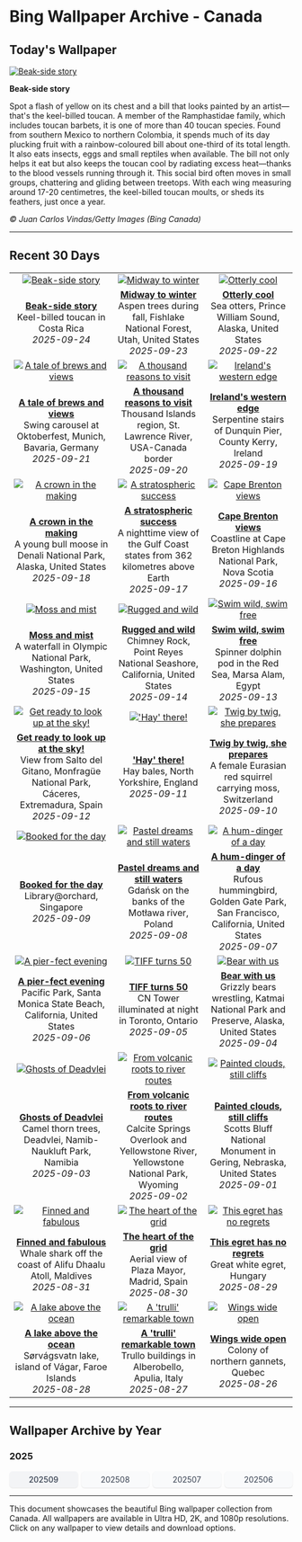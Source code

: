 # Bing Wallpaper Archive - Canada

## Today's Wallpaper

[![Beak-side story](https://www.bing.com/th?id=OHR.ToucanForest_EN-CA5712281059_UHD.jpg&pid=hp&w=2560)](https://bing.codexun.com/ca/detail/20250924)

**Beak-side story**

Spot a flash of yellow on its chest and a bill that looks painted by an artist—that's the keel-billed toucan. A member of the Ramphastidae family, which includes toucan barbets, it is one of more than 40 toucan species. Found from southern Mexico to northern Colombia, it spends much of its day plucking fruit with a rainbow-coloured bill about one-third of its total length. It also eats insects, eggs and small reptiles when available. The bill not only helps it eat but also keeps the toucan cool by radiating excess heat—thanks to the blood vessels running through it. This social bird often moves in small groups, chattering and gliding between treetops. With each wing measuring around 17-20 centimetres, the keel-billed toucan moults, or sheds its feathers, just once a year.

*© Juan Carlos Vindas/Getty Images (Bing Canada)*

---

## Recent 30 Days

| | | |
|:---:|:---:|:---:|
| [![Beak-side story](https://www.bing.com/th?id=OHR.ToucanForest_EN-CA5712281059_UHD.jpg&pid=hp&w=2560)](https://bing.codexun.com/ca/detail/20250924) | [![Midway to winter](https://www.bing.com/th?id=OHR.AspenEquinox_EN-CA5015758865_UHD.jpg&pid=hp&w=2560)](https://bing.codexun.com/ca/detail/20250923) | [![Otterly cool](https://www.bing.com/th?id=OHR.IceOtters_EN-CA4744258157_UHD.jpg&pid=hp&w=2560)](https://bing.codexun.com/ca/detail/20250922) | 
| **[Beak-side story](https://bing.codexun.com/ca/detail/20250924)**<br>Keel-billed toucan in Costa Rica<br>*2025-09-24* | **[Midway to winter](https://bing.codexun.com/ca/detail/20250923)**<br>Aspen trees during fall, Fishlake National Forest, Utah, United States<br>*2025-09-23* | **[Otterly cool](https://bing.codexun.com/ca/detail/20250922)**<br>Sea otters, Prince William Sound, Alaska, United States<br>*2025-09-22* | 
| [![A tale of brews and views](https://www.bing.com/th?id=OHR.OktoberfestSwing_EN-CA4280103942_UHD.jpg&pid=hp&w=2560)](https://bing.codexun.com/ca/detail/20250921) | [![A thousand reasons to visit](https://www.bing.com/th?id=OHR.ThousandIslands_EN-CA4060601894_UHD.jpg&pid=hp&w=2560)](https://bing.codexun.com/ca/detail/20250920) | [![Ireland's western edge](https://www.bing.com/th?id=OHR.DunquinIreland_EN-CA7995972934_UHD.jpg&pid=hp&w=2560)](https://bing.codexun.com/ca/detail/20250919) | 
| **[A tale of brews and views](https://bing.codexun.com/ca/detail/20250921)**<br>Swing carousel at Oktoberfest, Munich, Bavaria, Germany<br>*2025-09-21* | **[A thousand reasons to visit](https://bing.codexun.com/ca/detail/20250920)**<br>Thousand Islands region, St. Lawrence River, USA-Canada border<br>*2025-09-20* | **[Ireland's western edge](https://bing.codexun.com/ca/detail/20250919)**<br>Serpentine stairs of Dunquin Pier, County Kerry, Ireland<br>*2025-09-19* | 
| [![A crown in the making](https://www.bing.com/th?id=OHR.YoungMoose_EN-CA9323513470_UHD.jpg&pid=hp&w=2560)](https://bing.codexun.com/ca/detail/20250918) | [![A stratospheric success](https://www.bing.com/th?id=OHR.OzoneEarth_EN-CA7588653763_UHD.jpg&pid=hp&w=2560)](https://bing.codexun.com/ca/detail/20250917) | [![Cape Brenton views](https://www.bing.com/th?id=OHR.BrentonHighlandsNP_EN-CA6938321042_UHD.jpg&pid=hp&w=2560)](https://bing.codexun.com/ca/detail/20250916) | 
| **[A crown in the making](https://bing.codexun.com/ca/detail/20250918)**<br>A young bull moose in Denali National Park, Alaska, United States<br>*2025-09-18* | **[A stratospheric success](https://bing.codexun.com/ca/detail/20250917)**<br>A nighttime view of the Gulf Coast states from 362 kilometres above Earth<br>*2025-09-17* | **[Cape Brenton views](https://bing.codexun.com/ca/detail/20250916)**<br>Coastline at Cape Breton Highlands National Park, Nova Scotia<br>*2025-09-16* | 
| [![Moss and mist](https://www.bing.com/th?id=OHR.HohWaterfall_EN-CA7082475802_UHD.jpg&pid=hp&w=2560)](https://bing.codexun.com/ca/detail/20250915) | [![Rugged and wild](https://www.bing.com/th?id=OHR.PointReyesSeashore_EN-CA6892620661_UHD.jpg&pid=hp&w=2560)](https://bing.codexun.com/ca/detail/20250914) | [![Swim wild, swim free](https://www.bing.com/th?id=OHR.SpinnerDolphins_EN-CA6671326546_UHD.jpg&pid=hp&w=2560)](https://bing.codexun.com/ca/detail/20250913) | 
| **[Moss and mist](https://bing.codexun.com/ca/detail/20250915)**<br>A waterfall in Olympic National Park, Washington, United States<br>*2025-09-15* | **[Rugged and wild](https://bing.codexun.com/ca/detail/20250914)**<br>Chimney Rock, Point Reyes National Seashore, California, United States<br>*2025-09-14* | **[Swim wild, swim free](https://bing.codexun.com/ca/detail/20250913)**<br>Spinner dolphin pod in the Red Sea, Marsa Alam, Egypt<br>*2025-09-13* | 
| [![Get ready to look up at the sky!](https://www.bing.com/th?id=OHR.ExtremaduraJamon_EN-CA6493942250_UHD.jpg&pid=hp&w=2560)](https://bing.codexun.com/ca/detail/20250912) | [!['Hay' there!](https://www.bing.com/th?id=OHR.YorkshireHay_EN-CA6308294683_UHD.jpg&pid=hp&w=2560)](https://bing.codexun.com/ca/detail/20250911) | [![Twig by twig, she prepares](https://www.bing.com/th?id=OHR.SwissSquirrel_EN-CA6118791565_UHD.jpg&pid=hp&w=2560)](https://bing.codexun.com/ca/detail/20250910) | 
| **[Get ready to look up at the sky!](https://bing.codexun.com/ca/detail/20250912)**<br>View from Salto del Gitano, Monfragüe National Park, Cáceres, Extremadura, Spain<br>*2025-09-12* | **['Hay' there!](https://bing.codexun.com/ca/detail/20250911)**<br>Hay bales, North Yorkshire, England<br>*2025-09-11* | **[Twig by twig, she prepares](https://bing.codexun.com/ca/detail/20250910)**<br>A female Eurasian red squirrel carrying moss, Switzerland<br>*2025-09-10* | 
| [![Booked for the day](https://www.bing.com/th?id=OHR.OrchardLibrary_EN-CA5905828145_UHD.jpg&pid=hp&w=2560)](https://bing.codexun.com/ca/detail/20250909) | [![Pastel dreams and still waters](https://www.bing.com/th?id=OHR.BlueGdansk_EN-CA5626237578_UHD.jpg&pid=hp&w=2560)](https://bing.codexun.com/ca/detail/20250908) | [![A hum-dinger of a day](https://www.bing.com/th?id=OHR.RufousHummer_EN-CA4791906325_UHD.jpg&pid=hp&w=2560)](https://bing.codexun.com/ca/detail/20250907) | 
| **[Booked for the day](https://bing.codexun.com/ca/detail/20250909)**<br>Library@orchard, Singapore<br>*2025-09-09* | **[Pastel dreams and still waters](https://bing.codexun.com/ca/detail/20250908)**<br>Gdańsk on the banks of the Motława river, Poland<br>*2025-09-08* | **[A hum-dinger of a day](https://bing.codexun.com/ca/detail/20250907)**<br>Rufous hummingbird, Golden Gate Park, San Francisco, California, United States<br>*2025-09-07* | 
| [![A pier-fect evening](https://www.bing.com/th?id=OHR.SunsetPier_EN-CA4630719241_UHD.jpg&pid=hp&w=2560)](https://bing.codexun.com/ca/detail/20250906) | [![TIFF turns 50](https://www.bing.com/th?id=OHR.TiFF25_EN-CA4935162806_UHD.jpg&pid=hp&w=2560)](https://bing.codexun.com/ca/detail/20250905) | [![Bear with us](https://www.bing.com/th?id=OHR.WrestlingBears_EN-CA6711958224_UHD.jpg&pid=hp&w=2560)](https://bing.codexun.com/ca/detail/20250904) | 
| **[A pier-fect evening](https://bing.codexun.com/ca/detail/20250906)**<br>Pacific Park, Santa Monica State Beach, California, United States<br>*2025-09-06* | **[TIFF turns 50](https://bing.codexun.com/ca/detail/20250905)**<br>CN Tower illuminated at night in Toronto, Ontario<br>*2025-09-05* | **[Bear with us](https://bing.codexun.com/ca/detail/20250904)**<br>Grizzly bears wrestling, Katmai National Park and Preserve, Alaska, United States<br>*2025-09-04* | 
| [![Ghosts of Deadvlei](https://www.bing.com/th?id=OHR.DeadvleiTrees_EN-CA3439734849_UHD.jpg&pid=hp&w=2560)](https://bing.codexun.com/ca/detail/20250903) | [![From volcanic roots to river routes](https://www.bing.com/th?id=OHR.YellowstoneRiver_EN-CA9627036432_UHD.jpg&pid=hp&w=2560)](https://bing.codexun.com/ca/detail/20250902) | [![Painted clouds, still cliffs](https://www.bing.com/th?id=OHR.ScottsBluff_EN-CA3033262054_UHD.jpg&pid=hp&w=2560)](https://bing.codexun.com/ca/detail/20250901) | 
| **[Ghosts of Deadvlei](https://bing.codexun.com/ca/detail/20250903)**<br>Camel thorn trees, Deadvlei, Namib-Naukluft Park, Namibia<br>*2025-09-03* | **[From volcanic roots to river routes](https://bing.codexun.com/ca/detail/20250902)**<br>Calcite Springs Overlook and Yellowstone River, Yellowstone National Park, Wyoming<br>*2025-09-02* | **[Painted clouds, still cliffs](https://bing.codexun.com/ca/detail/20250901)**<br>Scotts Bluff National Monument in Gering, Nebraska, United States<br>*2025-09-01* | 
| [![Finned and fabulous](https://www.bing.com/th?id=OHR.MaldivesWhaleShark_EN-CA2849322101_UHD.jpg&pid=hp&w=2560)](https://bing.codexun.com/ca/detail/20250831) | [![The heart of the grid](https://www.bing.com/th?id=OHR.PlazaMayor_EN-CA2624304818_UHD.jpg&pid=hp&w=2560)](https://bing.codexun.com/ca/detail/20250830) | [![This egret has no regrets](https://www.bing.com/th?id=OHR.WhiteEgret_EN-CA2448116937_UHD.jpg&pid=hp&w=2560)](https://bing.codexun.com/ca/detail/20250829) | 
| **[Finned and fabulous](https://bing.codexun.com/ca/detail/20250831)**<br>Whale shark off the coast of Alifu Dhaalu Atoll, Maldives<br>*2025-08-31* | **[The heart of the grid](https://bing.codexun.com/ca/detail/20250830)**<br>Aerial view of Plaza Mayor, Madrid, Spain<br>*2025-08-30* | **[This egret has no regrets](https://bing.codexun.com/ca/detail/20250829)**<br>Great white egret, Hungary<br>*2025-08-29* | 
| [![A lake above the ocean](https://www.bing.com/th?id=OHR.FaroeLake_EN-CA2287447037_UHD.jpg&pid=hp&w=2560)](https://bing.codexun.com/ca/detail/20250828) | [![A 'trulli' remarkable town](https://www.bing.com/th?id=OHR.TrulliHouses_EN-CA2142617397_UHD.jpg&pid=hp&w=2560)](https://bing.codexun.com/ca/detail/20250827) | [![Wings wide open](https://www.bing.com/th?id=OHR.Gannets_EN-CA1938110347_UHD.jpg&pid=hp&w=2560)](https://bing.codexun.com/ca/detail/20250826) | 
| **[A lake above the ocean](https://bing.codexun.com/ca/detail/20250828)**<br>Sørvágsvatn lake, island of Vágar, Faroe Islands<br>*2025-08-28* | **[A 'trulli' remarkable town](https://bing.codexun.com/ca/detail/20250827)**<br>Trullo buildings in Alberobello, Apulia, Italy<br>*2025-08-27* | **[Wings wide open](https://bing.codexun.com/ca/detail/20250826)**<br>Colony of northern gannets, Quebec<br>*2025-08-26* | 


---

## Wallpaper Archive by Year

### 2025
<div style="display: grid; grid-template-columns: repeat(auto-fit, minmax(80px, 1fr)); gap: 6px; margin: 12px 0;">
<a href="https://bing.codexun.com/ca/archive/202509" style="padding: 6px 12px; font-size: 14px; border-radius: 6px; box-shadow: 0 1px 2px rgba(0,0,0,0.1); background-color: #f3f4f6; color: #374151; text-decoration: none; text-align: center; transition: background-color 0.2s ease; font-weight: 500;">202509</a>
<a href="https://bing.codexun.com/ca/archive/202508" style="padding: 6px 12px; font-size: 14px; border-radius: 6px; box-shadow: 0 1px 2px rgba(0,0,0,0.1); background-color: #f9fafb; color: #374151; text-decoration: none; text-align: center; transition: background-color 0.2s ease;">202508</a>
<a href="https://bing.codexun.com/ca/archive/202507" style="padding: 6px 12px; font-size: 14px; border-radius: 6px; box-shadow: 0 1px 2px rgba(0,0,0,0.1); background-color: #f9fafb; color: #374151; text-decoration: none; text-align: center; transition: background-color 0.2s ease;">202507</a>
<a href="https://bing.codexun.com/ca/archive/202506" style="padding: 6px 12px; font-size: 14px; border-radius: 6px; box-shadow: 0 1px 2px rgba(0,0,0,0.1); background-color: #f9fafb; color: #374151; text-decoration: none; text-align: center; transition: background-color 0.2s ease;">202506</a>
</div>



---

This document showcases the beautiful Bing wallpaper collection from Canada. All wallpapers are available in Ultra HD, 2K, and 1080p resolutions. Click on any wallpaper to view details and download options.
